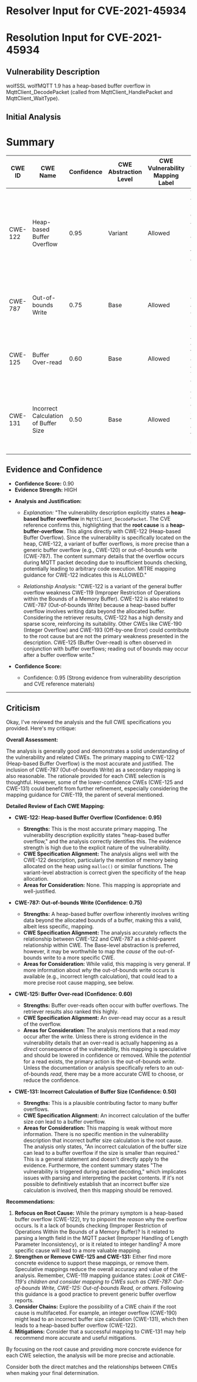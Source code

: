 # Resolver Input for CVE-2021-45934

# Resolution Input for CVE-2021-45934

## Vulnerability Description
wolfSSL wolfMQTT 1.9 has a heap-based buffer overflow in MqttClient_DecodePacket (called from MqttClient_HandlePacket and MqttClient_WaitType).

## Initial Analysis
# Summary
| CWE ID | CWE Name | Confidence | CWE Abstraction Level | CWE Vulnerability Mapping Label | CWE-Vulnerability Mapping Notes |
|---|---|---|---|---|---|
| CWE-122 | Heap-based Buffer Overflow | 0.95 | Variant | Allowed | The vulnerability is explicitly described as a heap-based buffer overflow, making this the most accurate primary mapping. |
| CWE-787 | Out-of-bounds Write | 0.75 | Base | Allowed | Heap-based buffer overflows are a type of out-of-bounds write. |
| CWE-125 | Buffer Over-read | 0.60 | Base | Allowed | A read may occur after the write, and is often associated with buffer overflows. |
| CWE-131 | Incorrect Calculation of Buffer Size | 0.50 | Base | Allowed | An incorrect calculation of the buffer size can lead to a buffer overflow if the size is smaller than required. |

## Evidence and Confidence

*   **Confidence Score:** 0.90
*   **Evidence Strength:** HIGH

- **Analysis and Justification:**  
  - *Explanation:* "The vulnerability description explicitly states a **heap-based buffer overflow** in `MqttClient_DecodePacket`. The CVE reference confirms this, highlighting that the **root cause** is a **heap-buffer-overflow**. This aligns directly with CWE-122 (Heap-based Buffer Overflow). Since the vulnerability is specifically located on the heap, CWE-122, a variant of buffer overflows, is more precise than a generic buffer overflow (e.g., CWE-120) or out-of-bounds write (CWE-787). The content summary details that the overflow occurs during MQTT packet decoding due to insufficient bounds checking, potentially leading to arbitrary code execution. MITRE mapping guidance for CWE-122 indicates this is ALLOWED."

  - *Relationship Analysis:* "CWE-122 is a variant of the general buffer overflow weakness CWE-119 (Improper Restriction of Operations within the Bounds of a Memory Buffer). CWE-122 is also related to CWE-787 (Out-of-bounds Write) because a heap-based buffer overflow involves writing data beyond the allocated buffer. Considering the retriever results, CWE-122 has a high density and sparse score, reinforcing its suitability. Other CWEs like CWE-190 (Integer Overflow) and CWE-193 (Off-by-one Error) could contribute to the root cause but are not the primary weakness presented in the description. CWE-125 (Buffer Over-read) is often observed in conjunction with buffer overflows; reading out of bounds may occur after a buffer overflow write."

- **Confidence Score:**  
  - Confidence: 0.95 (Strong evidence from vulnerability description and CVE reference materials)

---

## Criticism
Okay, I've reviewed the analysis and the full CWE specifications you provided. Here's my critique:

**Overall Assessment:**

The analysis is generally good and demonstrates a solid understanding of the vulnerability and related CWEs. The primary mapping to CWE-122 (Heap-based Buffer Overflow) is the most accurate and justified. The inclusion of CWE-787 (Out-of-bounds Write) as a secondary mapping is also reasonable. The rationale provided for each CWE selection is thoughtful. However, some of the lower-confidence CWEs (CWE-125 and CWE-131) could benefit from further refinement, especially considering the mapping guidance for CWE-119, the parent of several mentioned.

**Detailed Review of Each CWE Mapping:**

*   **CWE-122: Heap-based Buffer Overflow (Confidence: 0.95)**

    *   **Strengths:** This is the most accurate primary mapping. The vulnerability description explicitly states "heap-based buffer overflow," and the analysis correctly identifies this. The evidence strength is high due to the explicit nature of the vulnerability.
    *   **CWE Specification Alignment:** The analysis aligns well with the CWE-122 description, particularly the mention of memory being allocated on the heap using `malloc()` or similar functions. The variant-level abstraction is correct given the specificity of the heap allocation.
    *   **Areas for Consideration:** None. This mapping is appropriate and well-justified.

*   **CWE-787: Out-of-bounds Write (Confidence: 0.75)**

    *   **Strengths:** A heap-based buffer overflow inherently involves writing data beyond the allocated bounds of a buffer, making this a valid, albeit less specific, mapping.
    *   **CWE Specification Alignment:** The analysis accurately reflects the relationship between CWE-122 and CWE-787 as a child-parent relationship within CWE. The Base-level abstraction is preferred, however, it may be worthwhile to map the *cause* of the out-of-bounds write to a more specific CWE.
    *   **Areas for Consideration:** While valid, this mapping is very general. If more information about *why* the out-of-bounds write occurs is available (e.g., incorrect length calculation), that could lead to a more precise root cause mapping, see below.

*   **CWE-125: Buffer Over-read (Confidence: 0.60)**

    *   **Strengths:** Buffer over-reads often occur with buffer overflows. The retriever results also ranked this highly.
    *   **CWE Specification Alignment:** An over-read may occur as a result of the overflow.
    *   **Areas for Consideration:** The analysis mentions that a read *may* occur after the write. Unless there is strong evidence in the vulnerability details that an over-read is actually happening as a *direct* consequence of the vulnerability, this mapping is speculative and should be lowered in confidence or removed.  While the *potential* for a read exists, the primary action is the out-of-bounds *write*. Unless the documentation or analysis specifically refers to an out-of-bounds *read*, there may be a more accurate CWE to choose, or reduce the confidence.

*   **CWE-131: Incorrect Calculation of Buffer Size (Confidence: 0.50)**

    *   **Strengths:** This is a plausible contributing factor to many buffer overflows.
    *   **CWE Specification Alignment:** An incorrect calculation of the buffer size *can* lead to a buffer overflow.
    *   **Areas for Consideration:** This mapping is weak without more information. There is no specific mention in the vulnerability description that incorrect buffer size calculation is the root cause. The analysis only states, "An incorrect calculation of the buffer size can lead to a buffer overflow if the size is smaller than required." This is a general statement and doesn't directly apply to the evidence. Furthermore, the content summary states "The vulnerability is triggered during packet decoding," which implicates issues with parsing and interpreting the packet contents. If it's not possible to definitively establish that an incorrect buffer size calculation is involved, then this mapping should be removed.

**Recommendations:**

1.  **Refocus on Root Cause:**  While the primary symptom is a heap-based buffer overflow (CWE-122), try to pinpoint the *reason* why the overflow occurs. Is it a lack of bounds checking (Improper Restriction of Operations Within the Bounds of a Memory Buffer)?  Is it related to parsing a length field in the MQTT packet (Improper Handling of Length Parameter Inconsistency), or is it related to integer handling? A more specific cause will lead to a more valuable mapping.
2.  **Strengthen or Remove CWE-125 and CWE-131:** Either find more concrete evidence to support these mappings, or remove them. Speculative mappings reduce the overall accuracy and value of the analysis. Remember, CWE-119 mapping guidance states: *Look at CWE-119's children and consider mapping to CWEs such as CWE-787: Out-of-bounds Write, CWE-125: Out-of-bounds Read, or others*. Following this guidance is a good practice to prevent generic buffer overflow reports.
3.  **Consider Chains:** Explore the possibility of a CWE chain if the root cause is multifaceted. For example, an integer overflow (CWE-190) might lead to an incorrect buffer size calculation (CWE-131), which then leads to a heap-based buffer overflow (CWE-122).
4.  **Mitigations:** Consider that a successful mapping to CWE-131 may help recommend more accurate and useful mitigations.

By focusing on the root cause and providing more concrete evidence for each CWE selection, the analysis will be more precise and actionable.

Consider both the direct matches and the relationships between CWEs
when making your final determination.
        